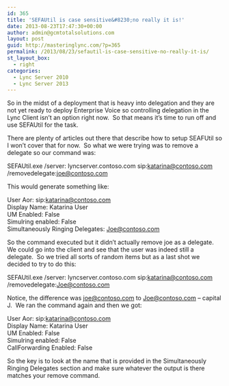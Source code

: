 ```yaml
---
id: 365
title: 'SEFAUtil is case sensitive&#8230;no really it is!'
date: 2013-08-23T17:47:30+00:00
author: admin@gcmtotalsolutions.com
layout: post
guid: http://masteringlync.com/?p=365
permalink: /2013/08/23/sefautil-is-case-sensitive-no-really-it-is/
st_layout_box:
  - right
categories:
  - Lync Server 2010
  - Lync Server 2013
---
```

So in the midst of a deployment that is heavy into delegation and they are not yet ready to deploy Enterprise Voice so controlling delegation in the Lync Client isn&#8217;t an option right now.  So that means it&#8217;s time to run off and use SEFAUtil for the task.

There are plenty of articles out there that describe how to setup SEAFUtil so I won&#8217;t cover that for now.  So what we were trying was to remove a delegate so our command was:

SEFAUtil.exe /server: lyncserver.contoso.com sip:katarina@contoso.com /removedelegate:joe@contoso.com

This would generate something like:

User Aor: sip:katarina@contoso.com  
Display Name: Katarina User  
UM Enabled: False  
Simulring enabled: False  
Simultaneously Ringing Delegates: Joe@contoso.com

So the command executed but it didn&#8217;t actually remove joe as a delegate.  We could go into the client and see that the user was indeed still a delegate.  So we tried all sorts of random items but as a last shot we decided to try to do this:

SEFAUtil.exe /server: lyncserver.contoso.com sip:katarina@contoso.com /removedelegate:Joe@contoso.com

Notice, the difference was joe@contoso.com to Joe@contoso.com &#8211; capital J.  We ran the command again and then we got:

User Aor: sip:katarina@contoso.com  
Display Name: Katarina User  
UM Enabled: False  
Simulring enabled: False  
CallForwarding Enabled: False

So the key is to look at the name that is provided in the Simultaneously Ringing Delegates section and make sure whatever the output is there matches your remove command.